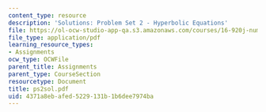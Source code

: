 ```yaml
---
content_type: resource
description: 'Solutions: Problem Set 2 - Hyperbolic Equations'
file: https://ol-ocw-studio-app-qa.s3.amazonaws.com/courses/16-920j-numerical-methods-for-partial-differential-equations-sma-5212-spring-2003/4371a8ebafed5229131b1b6dee7974ba_ps2sol.pdf
file_type: application/pdf
learning_resource_types:
- Assignments
ocw_type: OCWFile
parent_title: Assignments
parent_type: CourseSection
resourcetype: Document
title: ps2sol.pdf
uid: 4371a8eb-afed-5229-131b-1b6dee7974ba
---
```

